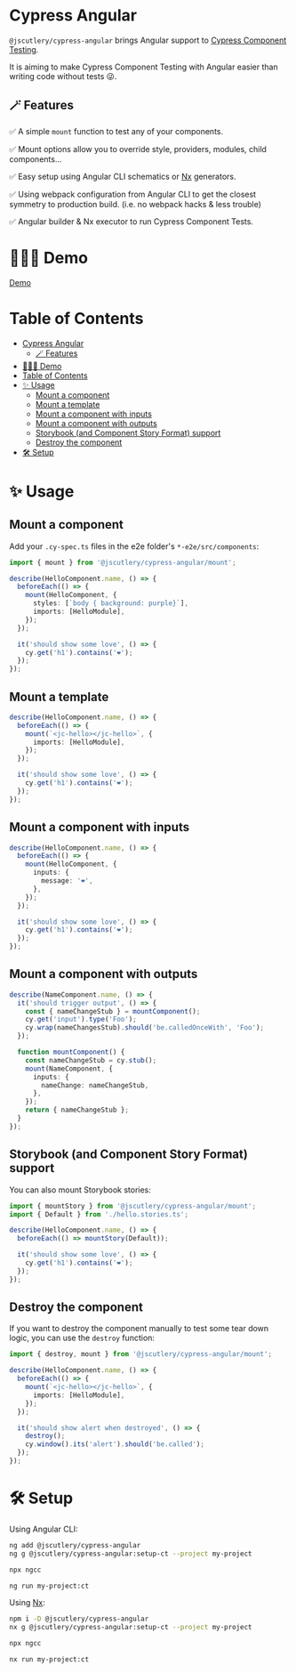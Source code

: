 # Cypress Angular

`@jscutlery/cypress-angular` brings Angular support to [Cypress Component Testing](https://docs.cypress.io/guides/component-testing/introduction.html#What-is-Cypress-Component-Testing).

It is aiming to make Cypress Component Testing with Angular easier than writing code without tests 😜.

## 🪄 Features

✅ A simple `mount` function to test any of your components.

✅ Mount options allow you to override style, providers, modules, child components...

✅ Easy setup using Angular CLI schematics or [Nx](https://nx.dev/) generators.

✅ Using webpack configuration from Angular CLI to get the closest symmetry to production build. (i.e. no webpack hacks & less trouble)

✅ Angular builder & Nx executor to run Cypress Component Tests.

# 🤹🏻‍♂️ Demo

[Demo](https://user-images.githubusercontent.com/2674658/118695305-554b0e80-b80d-11eb-83e2-a1066e852f89.mp4)

# Table of Contents

- [Cypress Angular](#cypress-angular)
  - [🪄 Features](#-features)
- [🤹🏻‍♂️ Demo](#️-demo)
- [Table of Contents](#table-of-contents)
- [✨ Usage](#-usage)
  - [Mount a component](#mount-a-component)
  - [Mount a template](#mount-a-template)
  - [Mount a component with inputs](#mount-a-component-with-inputs)
  - [Mount a component with outputs](#mount-a-component-with-outputs)
  - [Storybook (and Component Story Format) support](#storybook-and-component-story-format-support)
  - [Destroy the component](#destroy-the-component)
- [🛠 Setup](#-setup)

# ✨ Usage

## Mount a component

Add your `.cy-spec.ts` files in the e2e folder's `*-e2e/src/components`:

```ts
import { mount } from '@jscutlery/cypress-angular/mount';

describe(HelloComponent.name, () => {
  beforeEach(() => {
    mount(HelloComponent, {
      styles: [`body { background: purple}`],
      imports: [HelloModule],
    });
  });

  it('should show some love', () => {
    cy.get('h1').contains('❤️');
  });
});
```

## Mount a template

```ts
describe(HelloComponent.name, () => {
  beforeEach(() => {
    mount(`<jc-hello></jc-hello>`, {
      imports: [HelloModule],
    });
  });

  it('should show some love', () => {
    cy.get('h1').contains('❤️');
  });
});
```

## Mount a component with inputs

```ts
describe(HelloComponent.name, () => {
  beforeEach(() => {
    mount(HelloComponent, {
      inputs: {
        message: '❤️',
      },
    });
  });

  it('should show some love', () => {
    cy.get('h1').contains('❤️');
  });
});
```

## Mount a component with outputs

```ts
describe(NameComponent.name, () => {
  it('should trigger output', () => {
    const { nameChangeStub } = mountComponent();
    cy.get('input').type('Foo');
    cy.wrap(nameChangesStub).should('be.calledOnceWith', 'Foo');
  });

  function mountComponent() {
    const nameChangeStub = cy.stub();
    mount(NameComponent, {
      inputs: {
        nameChange: nameChangeStub,
      },
    });
    return { nameChangeStub };
  }
});
```

## Storybook (and Component Story Format) support

You can also mount Storybook stories:

```ts
import { mountStory } from '@jscutlery/cypress-angular/mount';
import { Default } from './hello.stories.ts';

describe(HelloComponent.name, () => {
  beforeEach(() => mountStory(Default));

  it('should show some love', () => {
    cy.get('h1').contains('❤️');
  });
});
```

## Destroy the component

If you want to destroy the component manually to test some tear down logic, you can use the `destroy` function:

```ts
import { destroy, mount } from '@jscutlery/cypress-angular/mount';

describe(HelloComponent.name, () => {
  beforeEach(() => {
    mount(`<jc-hello></jc-hello>`, {
      imports: [HelloModule],
    });
  });

  it('should show alert when destroyed', () => {
    destroy();
    cy.window().its('alert').should('be.called');
  });
});
```

# 🛠 Setup

Using Angular CLI:

```sh
ng add @jscutlery/cypress-angular
ng g @jscutlery/cypress-angular:setup-ct --project my-project

npx ngcc

ng run my-project:ct
```

Using [Nx](https://nx.dev/):

```sh
npm i -D @jscutlery/cypress-angular
nx g @jscutlery/cypress-angular:setup-ct --project my-project

npx ngcc

nx run my-project:ct
```
